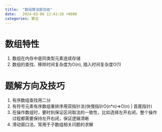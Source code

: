 ```yaml
---
title:  "数组算法题总结"
date:   2024-03-06 12:41:26 +0800
categories: 算法
---
```

# 数组特性
1. 数组在内存中是同类型元素连续存储
2. 数组的查找、移除时间复杂度为O(n), 插入时间复杂度O(1)

# 题解方向及技巧
1. 有序数组查找用二分
2. 有符号元素有序数组重排序用双指针法(快慢指针O(n*n)=>O(n) | 首尾指针)
3. 在操作数组时，要时刻保证区间取法的一致性，比如选择左开右闭，整个操作过程都需要保持左开右闭，保证逻辑清晰
4. 滑动窗口法，常用于子数组相关问题的求解